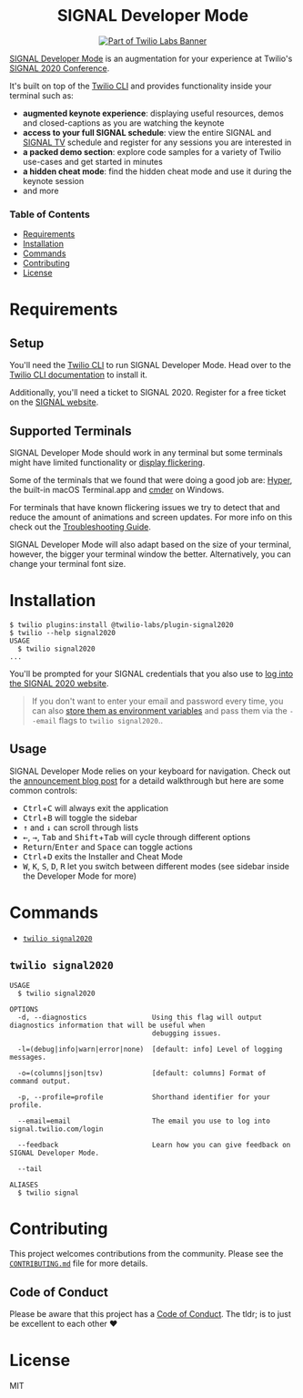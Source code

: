 <p align="center"><img src="assets/signal-developer-mode-header.png" alt=""></p>
<h1 align="center">SIGNAL Developer Mode</h1>
<p align="center"><a href="https://github.com/twilio-labs/about"><img src="https://img.shields.io/static/v1?label=&message=Twilio-Labs&color=F22F46&labelColor=0D122B&logo=twilio&style=for-the-badge" alt="Part of Twilio Labs Banner"></a></p>

[SIGNAL Developer Mode](https://twil.io/signal-developer-mode) is an augmentation for your experience at Twilio's [SIGNAL 2020 Conference](https://signal.twilio.com).

It's built on top of the [Twilio CLI](https://twil.io/cli) and provides functionality inside your terminal such as:
* __augmented keynote experience__: displaying useful resources, demos and closed-captions as you are watching the keynote
* __access to your full SIGNAL schedule__: view the entire SIGNAL and [SIGNAL TV](https://twitch.tv/twilio) schedule and register for any sessions you are interested in
* __a packed demo section__: explore code samples for a variety of Twilio use-cases and get started in minutes
* __a hidden cheat mode__: find the hidden cheat mode and use it during the keynote session
* and more

### __Table of Contents__

<!-- toc -->
* [Requirements](#requirements)
* [Installation](#installation)
* [Commands](#commands)
* [Contributing](#contributing)
* [License](#license)
<!-- tocstop -->
# Requirements

## Setup

You'll need the [Twilio CLI](https://twil.io/cli) to run SIGNAL Developer Mode. Head over to the [Twilio CLI documentation](https://www.twilio.com/docs/twilio-cli/quickstart) to install it.

Additionally, you'll need a ticket to SIGNAL 2020. Register for a free ticket on the [SIGNAL website](https://signal.twilio.com).

## Supported Terminals

SIGNAL Developer Mode should work in any terminal but some terminals might have limited functionality or [display flickering](https://github.com/vadimdemedes/ink/issues/359). 

Some of the terminals that we found that were doing a good job are: [Hyper](https://hyper.is), the built-in macOS Terminal.app and [cmder](https://cmder.net/) on Windows.

For terminals that have known flickering issues we try to detect that and reduce the amount of animations and screen updates. For more info on this check out the [Troubleshooting Guide](docs/TROUBLESHOOTING.md).

SIGNAL Developer Mode will also adapt based on the size of your terminal, however, the bigger your terminal window the better. Alternatively, you can change your terminal font size.

# Installation

```sh-session
$ twilio plugins:install @twilio-labs/plugin-signal2020
$ twilio --help signal2020
USAGE
  $ twilio signal2020
...
```

You'll be prompted for your SIGNAL credentials that you also use to [log into the SIGNAL 2020 website](https://signal.twilio.com/login).

> If you don't want to enter your email and password every time, you can also [store them as environment variables](https://www.twilio.com/blog/2017/01/how-to-set-environment-variables.html) and pass them via the `--email` flags to `twilio signal2020`..

## Usage

SIGNAL Developer Mode relies on your keyboard for navigation. Check out the [announcement blog post](https://twil.io/signal-developer-mode) for a detaild walkthrough but here are some common controls:
* <kbd>Ctrl</kbd>+<kbd>C</kbd> will always exit the application
* <kbd>Ctrl</kbd>+<kbd>B</kbd> will toggle the sidebar
* <kbd>&uarr;</kbd> and <kbd>&darr;</kbd> can scroll through lists
* <kbd>&larr;</kbd>, <kbd>&rarr;</kbd>, <kbd>Tab</kbd> and <kbd>Shift</kbd>+<kbd>Tab</kbd> will cycle through different options
* <kbd>Return</kbd>/<kbd>Enter</kbd> and <kbd>Space</kbd> can toggle actions
* <kbd>Ctrl</kbd>+<kbd>D</kbd> exits the Installer and Cheat Mode
* <kbd>W</kbd>, <kbd>K</kbd>, <kbd>S</kbd>, <kbd>D</kbd>, <kbd>R</kbd> let you switch between different modes (see sidebar inside the Developer Mode for more)


# Commands
* [`twilio signal2020`](#twilio-signal2020)

## `twilio signal2020`

```
USAGE
  $ twilio signal2020

OPTIONS
  -d, --diagnostics                Using this flag will output diagnostics information that will be useful when
                                   debugging issues.

  -l=(debug|info|warn|error|none)  [default: info] Level of logging messages.

  -o=(columns|json|tsv)            [default: columns] Format of command output.

  -p, --profile=profile            Shorthand identifier for your profile.

  --email=email                    The email you use to log into signal.twilio.com/login

  --feedback                       Learn how you can give feedback on SIGNAL Developer Mode.

  --tail

ALIASES
  $ twilio signal
```

# Contributing

This project welcomes contributions from the community. Please see the [`CONTRIBUTING.md`](docs/CONTRIBUTING.md) file for more details.

## Code of Conduct

Please be aware that this project has a [Code of Conduct](https://github.com/twilio-labs/.github/blob/master/CODE_OF_CONDUCT.md). The tldr; is to just be excellent to each other ❤️

# License

MIT
